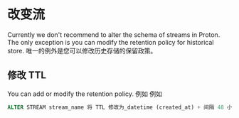 # 改变流

Currently we don't recommend to alter the schema of streams in Proton. The only exception is you can modify the retention policy for historical store. 唯一的例外是您可以修改历史存储的保留政策。

## 修改 TTL

You can add or modify the retention policy. 例如 例如

```sql
ALTER STREAM stream_name 将 TTL 修改为_datetime (created_at) + 间隔 48 小时
```

